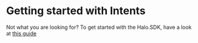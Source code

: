 # Getting started with Intents #

Not what you are looking for? To get started with the Halo.SDK, have a look at [this guide](../SDK/1.%20Getting%20Started.md)